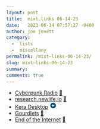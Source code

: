 ```yaml
---
layout: post
title:  mixt.links 06-14-23
date:   2023-06-14 07:57:27 -0400
author: joe jenett
category:
  -  lists
  -  miscellany
permalink: /mixt–links-06-14-23/
slug: mixt–links-06-14-23
summary: 
comments: true
---
```

<ul class="linkylove">
	<li><a title="24/7 Live Streaming" href="https://rekt.network/">Cyberpunk Radio</a> <a href="https://pinboard.in/u:seren">📌</a></li>
	<li><a title="a research centre focusing on emerging practices at the intersection of fine arts, fashion, philosophy and culture" href="https://research.newlife.io/">research.newlife.io</a> <a href="https://pinboard.in/u:kristofger">📌</a></li>
	<li><a title="An easy, pleasant, speedy, and exciting way to use your favorite OS. " href="https://desktop.kerahq.com/">Kera Desktop</a> <a class="normaltext" title="source" href="https://news.ycombinator.com/user?id=mutlucany"><img src="/images/left-arrow.png" alt="" width="18"></a></li>
	<li><a title="by aunty games" href="https://aunty-games.itch.io/gourdlets">Gourdlets</a> <a href="https://pinboard.in/u:roger">📌</a></li>
	<li><a title="There's nothing more to see, no more links to visit. You've done it all." href="https://hmpg.net/">End of the Internet</a> <a href="https://pinboard.in/u:cogdog">📌</a></li>
</ul>

<a href="https://brid.gy/publish/mastodon"></a>